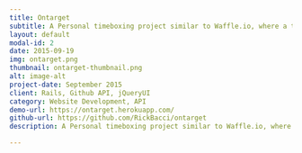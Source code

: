 ```yaml
---
title: Ontarget
subtitle: A Personal timeboxing project similar to Waffle.io, where a timer is started when a ticket is in progress.
layout: default
modal-id: 2
date: 2015-09-19
img: ontarget.png
thumbnail: ontarget-thumbnail.png
alt: image-alt
project-date: September 2015
client: Rails, Github API, jQueryUI
category: Website Development, API
demo-url: https://ontarget.herokuapp.com/
github-url: https://github.com/RickBacci/ontarget
description: A Personal timeboxing project similar to Waffle.io, where a timer is started when a ticket is in progress.

---
```

